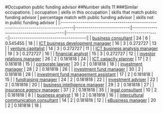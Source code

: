 #Occupation public funding advisor
##Number skills 11
###Similar occupations:
| occupation                                                                          |   skills in this occupation |   skills that match public funding advisor |   percentage match with public funding advisor |   skills not in public funding advisor |
|:------------------------------------------------------------------------------------|----------------------------:|-------------------------------------------:|-----------------------------------------------:|---------------------------------------:|
| [business consultant](business_consultant.md)                                       |                          24 |                                          6 |                                       0.545455 |                                     18 |
| [ICT business development manager](ICT_business_development_manager.md)             |                          16 |                                          3 |                                       0.272727 |                                     13 |
| [venture capitalist](venture_capitalist.md)                                         |                          14 |                                          3 |                                       0.272727 |                                     11 |
| [ICT business analysis manager](ICT_business_analysis_manager.md)                   |                          19 |                                          3 |                                       0.272727 |                                     16 |
| [financial analyst](financial_analyst.md)                                           |                          15 |                                          3 |                                       0.272727 |                                     12 |
| [investor relations manager](investor_relations_manager.md)                         |                          26 |                                          2 |                                       0.181818 |                                     24 |
| [ICT capacity planner](ICT_capacity_planner.md)                                     |                          17 |                                          2 |                                       0.181818 |                                     15 |
| [corporate lawyer](corporate_lawyer.md)                                             |                          20 |                                          2 |                                       0.181818 |                                     18 |
| [investment manager](investment_manager.md)                                         |                          28 |                                          2 |                                       0.181818 |                                     26 |
| [investment fund manager](investment_fund_manager.md)                               |                          30 |                                          2 |                                       0.181818 |                                     28 |
| [investment fund management assistant](investment_fund_management_assistant.md)     |                          17 |                                          2 |                                       0.181818 |                                     15 |
| [fundraising manager](fundraising_manager.md)                                       |                          24 |                                          2 |                                       0.181818 |                                     22 |
| [investment adviser](investment_adviser.md)                                         |                          22 |                                          2 |                                       0.181818 |                                     20 |
| [business intelligence manager](business_intelligence_manager.md)                   |                          29 |                                          2 |                                       0.181818 |                                     27 |
| [insurance agency manager](insurance_agency_manager.md)                             |                          37 |                                          2 |                                       0.181818 |                                     35 |
| [legal consultant](legal_consultant.md)                                             |                          10 |                                          2 |                                       0.181818 |                                      8 |
| [business analyst](business_analyst.md)                                             |                          18 |                                          2 |                                       0.181818 |                                     16 |
| [intercultural communication consultant](intercultural_communication_consultant.md) |                          14 |                                          2 |                                       0.181818 |                                     12 |
| [eBusiness manager](eBusiness_manager.md)                                           |                          20 |                                          2 |                                       0.181818 |                                     18 |
